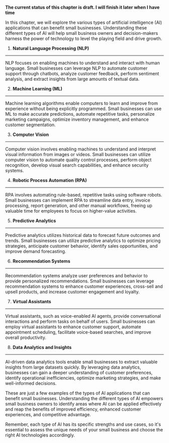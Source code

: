 **The current status of this chapter is draft. I will finish it later when I have time**

In this chapter, we will explore the various types of artificial intelligence (AI) applications that can benefit small businesses. Understanding these different types of AI will help small business owners and decision-makers harness the power of technology to level the playing field and drive growth.

1. **Natural Language Processing (NLP)**
----------------------------------------

NLP focuses on enabling machines to understand and interact with human language. Small businesses can leverage NLP to automate customer support through chatbots, analyze customer feedback, perform sentiment analysis, and extract insights from large amounts of textual data.

2. **Machine Learning (ML)**
----------------------------

Machine learning algorithms enable computers to learn and improve from experience without being explicitly programmed. Small businesses can use ML to make accurate predictions, automate repetitive tasks, personalize marketing campaigns, optimize inventory management, and enhance customer segmentation.

3. **Computer Vision**
----------------------

Computer vision involves enabling machines to understand and interpret visual information from images or videos. Small businesses can utilize computer vision to automate quality control processes, perform object recognition, develop visual search capabilities, and enhance security systems.

4. **Robotic Process Automation (RPA)**
---------------------------------------

RPA involves automating rule-based, repetitive tasks using software robots. Small businesses can implement RPA to streamline data entry, invoice processing, report generation, and other manual workflows, freeing up valuable time for employees to focus on higher-value activities.

5. **Predictive Analytics**
---------------------------

Predictive analytics utilizes historical data to forecast future outcomes and trends. Small businesses can utilize predictive analytics to optimize pricing strategies, anticipate customer behavior, identify sales opportunities, and improve demand forecasting.

6. **Recommendation Systems**
-----------------------------

Recommendation systems analyze user preferences and behavior to provide personalized recommendations. Small businesses can leverage recommendation systems to enhance customer experiences, cross-sell and upsell products, and increase customer engagement and loyalty.

7. **Virtual Assistants**
-------------------------

Virtual assistants, such as voice-enabled AI agents, provide conversational interactions and perform tasks on behalf of users. Small businesses can employ virtual assistants to enhance customer support, automate appointment scheduling, facilitate voice-based searches, and improve overall productivity.

8. **Data Analytics and Insights**
----------------------------------

AI-driven data analytics tools enable small businesses to extract valuable insights from large datasets quickly. By leveraging data analytics, businesses can gain a deeper understanding of customer preferences, identify operational inefficiencies, optimize marketing strategies, and make well-informed decisions.

These are just a few examples of the types of AI applications that can benefit small businesses. Understanding the different types of AI empowers small business owners to identify areas where AI can be applied effectively and reap the benefits of improved efficiency, enhanced customer experiences, and competitive advantage.

Remember, each type of AI has its specific strengths and use cases, so it's essential to assess the unique needs of your small business and choose the right AI technologies accordingly.
